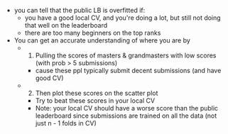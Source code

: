 - you can tell that the public LB is overfitted if:
	- you have a good local CV, and you're doing a lot, but still not doing that well on the leaderboard
	- there are too many beginners on the top ranks
- You can get an accurate understanding of where you are by
	- 1) Pulling the scores of masters & grandmasters with low scores (with prob > 5 submissions)
		- cause these ppl typically submit decent submissions (and have good CV)
	- 2) Then plot these scores on the scatter plot
		- Try to beat these scores in your local CV
		- Note: your local CV should have a worse score than the public leaderboard since submissions are trained on all the data (not just n - 1 folds in CV)